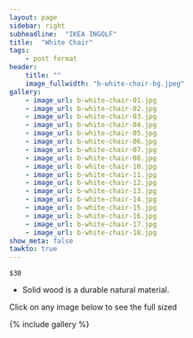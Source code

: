```yaml
---
layout: page
sidebar: right
subheadline:  "IKEA INGOLF"
title:  "White Chair"
tags:
    - post format
header:
    title: ""
    image_fullwidth: "b-white-chair-bg.jpeg"
gallery:
    - image_url: b-white-chair-01.jpg
    - image_url: b-white-chair-02.jpg
    - image_url: b-white-chair-03.jpg
    - image_url: b-white-chair-04.jpg
    - image_url: b-white-chair-05.jpg
    - image_url: b-white-chair-06.jpg
    - image_url: b-white-chair-07.jpg
    - image_url: b-white-chair-08.jpg
    - image_url: b-white-chair-10.jpg
    - image_url: b-white-chair-11.jpg
    - image_url: b-white-chair-12.jpg
    - image_url: b-white-chair-13.jpg
    - image_url: b-white-chair-14.jpg
    - image_url: b-white-chair-15.jpg
    - image_url: b-white-chair-16.jpg
    - image_url: b-white-chair-17.jpg
    - image_url: b-white-chair-18.jpg
show_meta: false
tawkto: true
---
```

`$30`

- Solid wood is a durable natural material.

<p>Click on any image below to see the full sized </p>

{% include gallery %}
